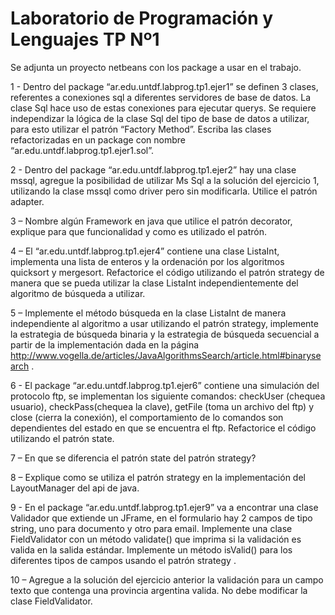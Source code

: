 
Laboratorio de Programación y Lenguajes TP Nº1
==============================================


Se adjunta un proyecto netbeans con los package a usar en el trabajo.


1 -  Dentro del package “ar.edu.untdf.labprog.tp1.ejer1” se definen 3 clases, referentes a conexiones sql a diferentes servidores de base de datos. La clase Sql hace uso de estas conexiones para ejecutar querys. Se requiere independizar la lógica de la clase Sql del tipo de base de datos a utilizar, para esto utilizar el patrón “Factory Method”.  Escriba las clases refactorizadas en un package con nombre “ar.edu.untdf.labprog.tp1.ejer1.sol”.


2 -  Dentro del package “ar.edu.untdf.labprog.tp1.ejer2” hay una clase mssql, agregue la posibilidad de utilizar Ms Sql a la solución del ejercicio 1, utilizando la clase mssql como driver pero sin modificarla. Utilice el patrón adapter.

3 – Nombre algún Framework en java que utilice el patrón decorator, explique para que funcionalidad y como es utilizado el patrón.       
 

4 – El “ar.edu.untdf.labprog.tp1.ejer4”  contiene una clase ListaInt, implementa una lista de enteros y la ordenación por los algoritmos quicksort y mergesort. Refactorice el código utilizando el patrón strategy  de manera que se pueda utilizar la clase ListaInt independientemente del algoritmo de búsqueda a utilizar.

5 – Implemente el método búsqueda en la clase ListaInt  de manera independiente al algoritmo a usar utilizando el patrón strategy,  implemente la estrategia de búsqueda binaria y la estrategia de búsqueda secuencial a partir de la implementación dada en la página http://www.vogella.de/articles/JavaAlgorithmsSearch/article.html#binarysearch  .

6 -  El package “ar.edu.untdf.labprog.tp1.ejer6”  contiene una simulación del protocolo ftp, se implementan los siguiente comandos:  checkUser (chequea usuario), checkPass(chequea la clave), getFile (toma un archivo del ftp) y close (cierra la conexión),  el comportamiento de lo  comandos son dependientes del estado en que se encuentra el ftp. Refactorice el código utilizando el patrón state. 

7 – En que se diferencia el patrón state del patrón strategy? 

8 – Explique como se utiliza el patrón strategy en la implementación del LayoutManager del  api de java.

9 -  En el package “ar.edu.untdf.labprog.tp1.ejer9” va a encontrar una clase Validador  que extiende un JFrame, en el formulario hay 2 campos de tipo string, uno para documento y otro para email. 
Implemente una clase FieldValidator con un método validate()  que imprima si la validación es valida en la salida estándar. Implemente un método isValid() para los diferentes tipos de campos usando el patrón strategy .     

10 – Agregue a la solución del ejercicio anterior la validación para un campo texto que contenga una provincia argentina valida. No debe modificar la clase FieldValidator.



